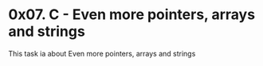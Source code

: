 # 0x07. C - Even more pointers, arrays and strings

This task ia about Even more pointers, arrays and strings
